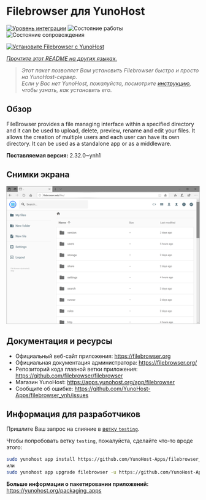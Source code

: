 <!--
Важно: этот README был автоматически сгенерирован <https://github.com/YunoHost/apps/tree/master/tools/readme_generator>
Он НЕ ДОЛЖЕН редактироваться вручную.
-->

# Filebrowser для YunoHost

[![Уровень интеграции](https://apps.yunohost.org/badge/integration/filebrowser)](https://ci-apps.yunohost.org/ci/apps/filebrowser/)
![Состояние работы](https://apps.yunohost.org/badge/state/filebrowser)
![Состояние сопровождения](https://apps.yunohost.org/badge/maintained/filebrowser)

[![Установите Filebrowser с YunoHost](https://install-app.yunohost.org/install-with-yunohost.svg)](https://install-app.yunohost.org/?app=filebrowser)

*[Прочтите этот README на других языках.](./ALL_README.md)*

> *Этот пакет позволяет Вам установить Filebrowser быстро и просто на YunoHost-сервер.*  
> *Если у Вас нет YunoHost, пожалуйста, посмотрите [инструкцию](https://yunohost.org/install), чтобы узнать, как установить его.*

## Обзор

FileBrowser provides a file managing interface within a specified directory and it can be used to upload, delete, preview, rename and edit your files. It allows the creation of multiple users and each user can have its own directory. It can be used as a standalone app or as a middleware.


**Поставляемая версия:** 2.32.0~ynh1

## Снимки экрана

![Снимок экрана Filebrowser](./doc/screenshots/screenshot.PNG)

## Документация и ресурсы

- Официальный веб-сайт приложения: <https://filebrowser.org>
- Официальная документация администратора: <https://filebrowser.org/>
- Репозиторий кода главной ветки приложения: <https://github.com/filebrowser/filebrowser>
- Магазин YunoHost: <https://apps.yunohost.org/app/filebrowser>
- Сообщите об ошибке: <https://github.com/YunoHost-Apps/filebrowser_ynh/issues>

## Информация для разработчиков

Пришлите Ваш запрос на слияние в [ветку `testing`](https://github.com/YunoHost-Apps/filebrowser_ynh/tree/testing).

Чтобы попробовать ветку `testing`, пожалуйста, сделайте что-то вроде этого:

```bash
sudo yunohost app install https://github.com/YunoHost-Apps/filebrowser_ynh/tree/testing --debug
или
sudo yunohost app upgrade filebrowser -u https://github.com/YunoHost-Apps/filebrowser_ynh/tree/testing --debug
```

**Больше информации о пакетировании приложений:** <https://yunohost.org/packaging_apps>
